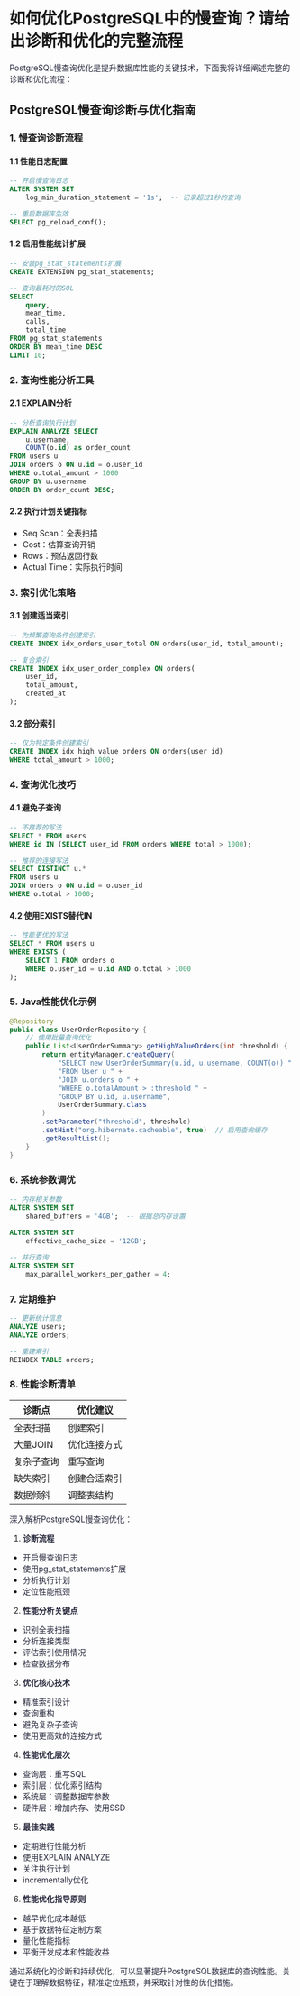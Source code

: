 # 如何优化PostgreSQL中的慢查询？请给出诊断和优化的完整流程

<font style="color:rgba(6, 8, 31, 0.88);">PostgreSQL慢查询优化是提升数据库性能的关键技术，下面我将详细阐述完整的诊断和优化流程：</font>

## PostgreSQL慢查询诊断与优化指南
### 1. 慢查询诊断流程
#### 1.1 性能日志配置
```sql
-- 开启慢查询日志
ALTER SYSTEM SET 
    log_min_duration_statement = '1s';  -- 记录超过1秒的查询

-- 重启数据库生效
SELECT pg_reload_conf();
```

#### 1.2 启用性能统计扩展
```sql
-- 安装pg_stat_statements扩展
CREATE EXTENSION pg_stat_statements;

-- 查询最耗时的SQL
SELECT 
    query, 
    mean_time, 
    calls, 
    total_time
FROM pg_stat_statements
ORDER BY mean_time DESC
LIMIT 10;
```

### 2. 查询性能分析工具
#### 2.1 EXPLAIN分析
```sql
-- 分析查询执行计划
EXPLAIN ANALYZE SELECT 
    u.username, 
    COUNT(o.id) as order_count
FROM users u
JOIN orders o ON u.id = o.user_id
WHERE o.total_amount > 1000
GROUP BY u.username
ORDER BY order_count DESC;
```

#### 2.2 执行计划关键指标
+ Seq Scan：全表扫描
+ Cost：估算查询开销
+ Rows：预估返回行数
+ Actual Time：实际执行时间

### 3. 索引优化策略
#### 3.1 创建适当索引
```sql
-- 为频繁查询条件创建索引
CREATE INDEX idx_orders_user_total ON orders(user_id, total_amount);

-- 复合索引
CREATE INDEX idx_user_order_complex ON orders(
    user_id, 
    total_amount, 
    created_at
);
```

#### 3.2 部分索引
```sql
-- 仅为特定条件创建索引
CREATE INDEX idx_high_value_orders ON orders(user_id)
WHERE total_amount > 1000;
```

### 4. 查询优化技巧
#### 4.1 避免子查询
```sql
-- 不推荐的写法
SELECT * FROM users 
WHERE id IN (SELECT user_id FROM orders WHERE total > 1000);

-- 推荐的连接写法
SELECT DISTINCT u.* 
FROM users u
JOIN orders o ON u.id = o.user_id
WHERE o.total > 1000;
```

#### 4.2 使用EXISTS替代IN
```sql
-- 性能更优的写法
SELECT * FROM users u
WHERE EXISTS (
    SELECT 1 FROM orders o 
    WHERE o.user_id = u.id AND o.total > 1000
);
```

### 5. Java性能优化示例
```java
@Repository
public class UserOrderRepository {
    // 使用批量查询优化
    public List<UserOrderSummary> getHighValueOrders(int threshold) {
        return entityManager.createQuery(
            "SELECT new UserOrderSummary(u.id, u.username, COUNT(o)) " +
            "FROM User u " +
            "JOIN u.orders o " +
            "WHERE o.totalAmount > :threshold " +
            "GROUP BY u.id, u.username", 
            UserOrderSummary.class
        )
        .setParameter("threshold", threshold)
        .setHint("org.hibernate.cacheable", true)  // 启用查询缓存
        .getResultList();
    }
}
```

### 6. 系统参数调优
```sql
-- 内存相关参数
ALTER SYSTEM SET 
    shared_buffers = '4GB';  -- 根据总内存设置
    
ALTER SYSTEM SET 
    effective_cache_size = '12GB';

-- 并行查询
ALTER SYSTEM SET 
    max_parallel_workers_per_gather = 4;
```

### 7. 定期维护
```sql
-- 更新统计信息
ANALYZE users;
ANALYZE orders;

-- 重建索引
REINDEX TABLE orders;
```

### 8. 性能诊断清单
| 诊断点 | 优化建议 |
| --- | --- |
| 全表扫描 | 创建索引 |
| 大量JOIN | 优化连接方式 |
| 复杂子查询 | 重写查询 |
| 缺失索引 | 创建合适索引 |
| 数据倾斜 | 调整表结构 |




<font style="color:rgba(6, 8, 31, 0.88);">深入解析PostgreSQL慢查询优化：</font>

1. **<font style="color:rgba(6, 8, 31, 0.88);">诊断流程</font>**
+ <font style="color:rgba(6, 8, 31, 0.88);">开启慢查询日志</font>
+ <font style="color:rgba(6, 8, 31, 0.88);">使用pg_stat_statements扩展</font>
+ <font style="color:rgba(6, 8, 31, 0.88);">分析执行计划</font>
+ <font style="color:rgba(6, 8, 31, 0.88);">定位性能瓶颈</font>
2. **<font style="color:rgba(6, 8, 31, 0.88);">性能分析关键点</font>**
+ <font style="color:rgba(6, 8, 31, 0.88);">识别全表扫描</font>
+ <font style="color:rgba(6, 8, 31, 0.88);">分析连接类型</font>
+ <font style="color:rgba(6, 8, 31, 0.88);">评估索引使用情况</font>
+ <font style="color:rgba(6, 8, 31, 0.88);">检查数据分布</font>
3. **<font style="color:rgba(6, 8, 31, 0.88);">优化核心技术</font>**
+ <font style="color:rgba(6, 8, 31, 0.88);">精准索引设计</font>
+ <font style="color:rgba(6, 8, 31, 0.88);">查询重构</font>
+ <font style="color:rgba(6, 8, 31, 0.88);">避免复杂子查询</font>
+ <font style="color:rgba(6, 8, 31, 0.88);">使用更高效的连接方式</font>
4. **<font style="color:rgba(6, 8, 31, 0.88);">性能优化层次</font>**
+ <font style="color:rgba(6, 8, 31, 0.88);">查询层：重写SQL</font>
+ <font style="color:rgba(6, 8, 31, 0.88);">索引层：优化索引结构</font>
+ <font style="color:rgba(6, 8, 31, 0.88);">系统层：调整数据库参数</font>
+ <font style="color:rgba(6, 8, 31, 0.88);">硬件层：增加内存、使用SSD</font>
5. **<font style="color:rgba(6, 8, 31, 0.88);">最佳实践</font>**
+ <font style="color:rgba(6, 8, 31, 0.88);">定期进行性能分析</font>
+ <font style="color:rgba(6, 8, 31, 0.88);">使用EXPLAIN ANALYZE</font>
+ <font style="color:rgba(6, 8, 31, 0.88);">关注执行计划</font>
+ <font style="color:rgba(6, 8, 31, 0.88);">incrementally优化</font>
6. **<font style="color:rgba(6, 8, 31, 0.88);">性能优化指导原则</font>**
+ <font style="color:rgba(6, 8, 31, 0.88);">越早优化成本越低</font>
+ <font style="color:rgba(6, 8, 31, 0.88);">基于数据特征定制方案</font>
+ <font style="color:rgba(6, 8, 31, 0.88);">量化性能指标</font>
+ <font style="color:rgba(6, 8, 31, 0.88);">平衡开发成本和性能收益</font>

<font style="color:rgba(6, 8, 31, 0.88);">通过系统化的诊断和持续优化，可以显著提升PostgreSQL数据库的查询性能。关键在于理解数据特征，精准定位瓶颈，并采取针对性的优化措施。</font>


